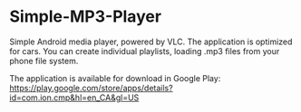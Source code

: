 # Simple-MP3-Player
Simple Android media player, powered by VLC. The application is optimized for cars.
You can create individual playlists, loading .mp3 files from your phone file system.

The application is available for download in Google Play:
https://play.google.com/store/apps/details?id=com.ion.cmp&hl=en_CA&gl=US
